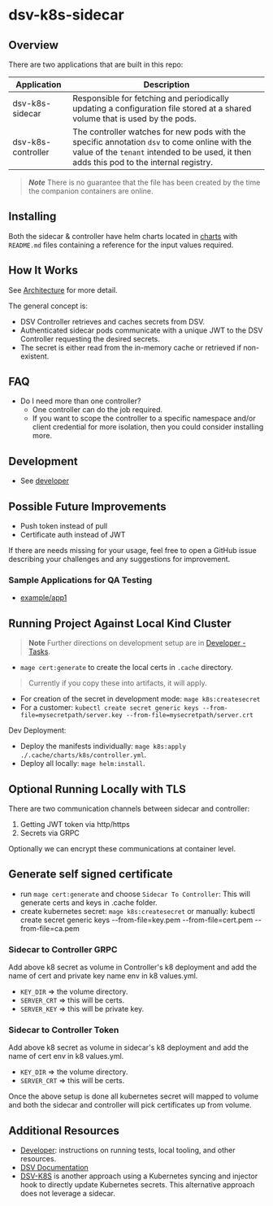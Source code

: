 # dsv-k8s-sidecar

## Overview

There are two applications that are built in this repo:

| Application        | Description                                                                                                                                                                               |
| ------------------ | ----------------------------------------------------------------------------------------------------------------------------------------------------------------------------------------- |
| dsv-k8s-sidecar    | Responsible for fetching and periodically updating a configuration file stored at a shared volume that is used by the pods.                                                               |
| dsv-k8s-controller | The controller watches for new pods with the specific annotation `dsv` to come online with the value of the `tenant` intended to be used, it then adds this pod to the internal registry. |

> **_Note_**
> There is no guarantee that the file has been created by the time the companion containers are online.

## Installing

Both the sidecar & controller have helm charts located in [charts](charts/) with `README.md` files containing a reference for the input values required.

## How It Works

See [Architecture](docs/architecture.md) for more detail.

The general concept is:

- DSV Controller retrieves and caches secrets from DSV.
- Authenticated sidecar pods communicate with a unique JWT to the DSV Controller requesting the desired secrets.
- The secret is either read from the in-memory cache or retrieved if non-existent.

## FAQ

- Do I need more than one controller?
  - One controller can do the job required.
  - If you want to scope the controller to a specific namespace and/or client credential for more isolation, then you could consider installing more.

## Development

- See [developer](docs/developer-quick-start.md)

## Possible Future Improvements

- Push token instead of pull
- Certificate auth instead of JWT

If there are needs missing for your usage, feel free to open a GitHub issue describing your challenges and any suggestions for improvement.

### Sample Applications for QA Testing

- [example/app1](examples/app1)

## Running Project Against Local Kind Cluster

> **Note**
> Further directions on development setup are in [Developer - Tasks](DEVELOPER.md#tasks).

- `mage cert:generate` to create the local certs in `.cache` directory.

> Currently if you copy these into artifacts, it will apply.

- For creation of the secret in development mode: `mage k8s:createsecret`
- For a customer: `kubectl create secret generic keys --from-file=mysecretpath/server.key --from-file=mysecretpath/server.crt`

Dev Deployment:

- Deploy the manifests individually: `mage k8s:apply ./.cache/charts/k8s/controller.yml`.
- Deploy all locally: `mage helm:install`.

## Optional Running Locally with TLS

There are two communication channels between sidecar and controller:

1. Getting JWT token via http/https
2. Secrets via GRPC

Optionally we can encrypt these communications at container level.

## Generate self signed certificate

- run `mage cert:generate` and choose `Sidecar To Controller`: This will generate certs and keys in .cache folder.
- create kubernetes secret: `mage k8s:createsecret` or manually: kubectl create secret generic keys --from-file=key.pem --from-file=cert.pem --from-file=ca.pem

### Sidecar to Controller GRPC

Add above k8 secret as volume in Controller's k8 deployment and add the name of cert and private key name env in k8 values.yml.

- `KEY_DIR` => the volume directory.
- `SERVER_CRT` => this will be certs.
- `SERVER_KEY` => this will be private key.

### Sidecar to Controller Token

Add above k8 secret as volume in sidecar's k8 deployment and add the name of cert env in k8 values.yml.

- `KEY_DIR` => the volume directory.
- `SERVER_CRT` => this will be certs.

Once the above setup is done all kubernetes secret will mapped to volume and both the sidecar and controller will pick certificates up from volume.

## Additional Resources

- [Developer](DEVELOPER.md): instructions on running tests, local tooling, and other resources.
- [DSV Documentation](https://docs.delinea.com/dsv/current?ref=githubrepo)
- [DSV-K8S](https://github.com/DelineaXPM/dsv-k8s) is another approach using a Kubernetes syncing and injector hook to directly update Kubernetes secrets.
  This alternative approach does not leverage a sidecar.
